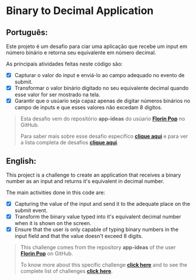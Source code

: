 
# Binary to Decimal Application

## Português:

Este projeto é um desafio para ciar uma aplicação que recebe um input em número binário e retorna seu equivalente em número decimal.

As principais atividades feitas neste código são:

- [x] Capturar o valor do input e enviá-lo ao campo adequado no evento de submit.
- [x] Transformar o valor binário digitado no seu equivalente decimal quando esse valor for ser mostrado na tela.
- [x] Garantir que o usúario seja capaz apenas de digitar números binários no campo de inputs e que esses valores não excedam 8 digítos.

>Esta desafio vem do repositório **app-ideas** do usúario [**Florin Pop**](https://github.com/florinpop17) no GitHub.
>
> Para saber mais sobre esse desafio específico [**clique aqui**](https://github.com/florinpop17/app-ideas/blob/master/Projects/1-Beginner/Bin2Dec-App.md) e para ver a lista completa de desafios [**clique aqui**](https://github.com/florinpop17/app-ideas).

## English:

This project is a challenge to create an application that receives a binary number as an input and returns it's equivalent in decimal number.

The main activities done in this code are:

- [x] Capturing the value of the input and send it to the adequate place on the submit event.
- [x] Transform the binary value typed into it's equivalent decimal number when it is shown on the screen.
- [x] Ensure  that the user is only capable of typing binary numbers in the input field and that the value doesn't exceed 8 digits.

> This challenge comes from the repository **app-ideas** of the user [**Florin Pop**](https://github.com/florinpop17) on GitHub.
>
>To know more about this specific challenge [**click here**](https://github.com/florinpop17/app-ideas/blob/master/Projects/1-Beginner/Bin2Dec-App.md) and to see the complete list of challenges [**click here**](https://github.com/florinpop17/app-ideas).


